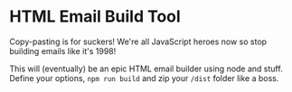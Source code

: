 # HTML Email Build Tool

Copy-pasting is for suckers! We're all JavaScript heroes now so stop building emails like it's 1998!

This will (eventually) be an epic HTML email builder using node and stuff. Define your options, `npm run build` and zip your `/dist` folder like a boss.
